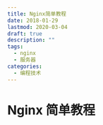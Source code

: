```yaml
---
title: Nginx简单教程
date: 2018-01-29
lastmod: 2020-03-04
draft: true
description: ""
tags:
  - nginx
  - 服务器
categories:
  - 编程技术
---
```


# Nginx 简单教程
